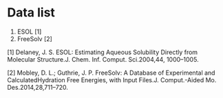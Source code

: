 # Data list
1. ESOL [1]
2. FreeSolv [2]

[1] Delaney, J. S. ESOL: Estimating Aqueous Solubility Directly from Molecular Structure.J. Chem. Inf. Comput. Sci.2004,44, 1000–1005.

[2] Mobley, D. L.; Guthrie, J. P. FreeSolv: A Database of Experimental and CalculatedHydration Free Energies, with Input Files.J. Comput.-Aided Mo. Des.2014,28,711–720.
